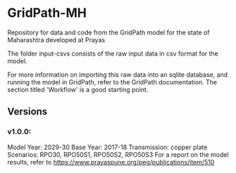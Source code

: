 # GridPath-MH
Repository for data and code from the GridPath model for the state of Maharashtra developed at Prayas

The folder input-csvs consists of the raw input data in csv format for the model.

For more information on importing this raw data into an sqlite database, and running the model in GridPath, refer to the GridPath documentation. The section titled 'Workflow' is a good starting point.

## Versions
### v1.0.0:
Model Year: 2029-30
Base Year: 2017-18
Transmission: copper plate
Scenarios: RPO30, RPO50S1, RPO50S2, RPO50S3
For a report on the model results, refer to https://www.prayaspune.org/peg/publications/item/510
